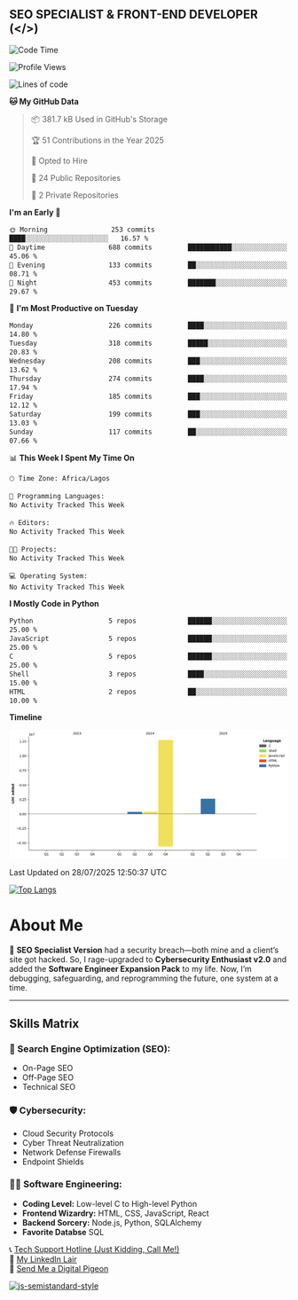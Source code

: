 ## SEO SPECIALIST & FRONT-END DEVELOPER (</>)

<!--START_SECTION:waka-->
![Code Time](http://img.shields.io/badge/Code%20Time-41%20hrs%2041%20mins-blue)

![Profile Views](http://img.shields.io/badge/Profile%20Views-3-blue)

![Lines of code](https://img.shields.io/badge/From%20Hello%20World%20I%27ve%20Written-16.1%20million%20lines%20of%20code-blue)

**🐱 My GitHub Data** 

> 📦 381.7 kB Used in GitHub's Storage 
 > 
> 🏆 51 Contributions in the Year 2025
 > 
> 💼 Opted to Hire
 > 
> 📜 24 Public Repositories 
 > 
> 🔑 2 Private Repositories 
 > 
**I'm an Early 🐤** 

```text
🌞 Morning                253 commits         ████░░░░░░░░░░░░░░░░░░░░░   16.57 % 
🌆 Daytime                688 commits         ███████████░░░░░░░░░░░░░░   45.06 % 
🌃 Evening                133 commits         ██░░░░░░░░░░░░░░░░░░░░░░░   08.71 % 
🌙 Night                  453 commits         ███████░░░░░░░░░░░░░░░░░░   29.67 % 
```
📅 **I'm Most Productive on Tuesday** 

```text
Monday                   226 commits         ████░░░░░░░░░░░░░░░░░░░░░   14.80 % 
Tuesday                  318 commits         █████░░░░░░░░░░░░░░░░░░░░   20.83 % 
Wednesday                208 commits         ███░░░░░░░░░░░░░░░░░░░░░░   13.62 % 
Thursday                 274 commits         ████░░░░░░░░░░░░░░░░░░░░░   17.94 % 
Friday                   185 commits         ███░░░░░░░░░░░░░░░░░░░░░░   12.12 % 
Saturday                 199 commits         ███░░░░░░░░░░░░░░░░░░░░░░   13.03 % 
Sunday                   117 commits         ██░░░░░░░░░░░░░░░░░░░░░░░   07.66 % 
```


📊 **This Week I Spent My Time On** 

```text
🕑︎ Time Zone: Africa/Lagos

💬 Programming Languages: 
No Activity Tracked This Week

🔥 Editors: 
No Activity Tracked This Week

🐱‍💻 Projects: 
No Activity Tracked This Week

💻 Operating System: 
No Activity Tracked This Week
```

**I Mostly Code in Python** 

```text
Python                   5 repos             ██████░░░░░░░░░░░░░░░░░░░   25.00 % 
JavaScript               5 repos             ██████░░░░░░░░░░░░░░░░░░░   25.00 % 
C                        5 repos             ██████░░░░░░░░░░░░░░░░░░░   25.00 % 
Shell                    3 repos             ████░░░░░░░░░░░░░░░░░░░░░   15.00 % 
HTML                     2 repos             ██░░░░░░░░░░░░░░░░░░░░░░░   10.00 % 
```



**Timeline**

![Lines of Code chart](https://raw.githubusercontent.com/T33C33/T33C33/main/assets/bar_graph.png)


 Last Updated on 28/07/2025 12:50:37 UTC
<!--END_SECTION:waka-->

[![Top Langs](https://github-readme-stats.vercel.app/api/top-langs/?username=T33C33&layout=compact&theme=radical)](https://github.com/T33C33)

# About Me

👾 **SEO Specialist Version** had a security breach—both mine and a client’s site got hacked. So, I rage-upgraded to **Cybersecurity Enthusiast v2.0** and added the **Software Engineer Expansion Pack** to my life. Now, I’m debugging, safeguarding, and reprogramming the future, one system at a time.

---

## Skills Matrix

### 🎯 Search Engine Optimization (SEO):

- On-Page SEO
- Off-Page SEO
- Technical SEO

### 🛡️ Cybersecurity:

- Cloud Security Protocols
- Cyber Threat Neutralization
- Network Defense Firewalls
- Endpoint Shields

### 👨‍💻 Software Engineering:

- **Coding Level:** Low-level C to High-level Python
- **Frontend Wizardry:** HTML, CSS, JavaScript, React
- **Backend Sorcery:** Node.js, Python, SQLAlchemy
- **Favorite Databse** SQL

📞 [Tech Support Hotline (Just Kidding, Call Me!)](tel:+2348088625285)  
🔗 [My LinkedIn Lair](https://www.linkedin.com/in/teecee 'teecee')  
📧 [Send Me a Digital Pigeon](mailto:teeceeiheukwumere@gmail.com)

[![js-semistandard-style](https://raw.githubusercontent.com/standard/semistandard/master/badge.svg)](https://github.com/standard/semistandard)
